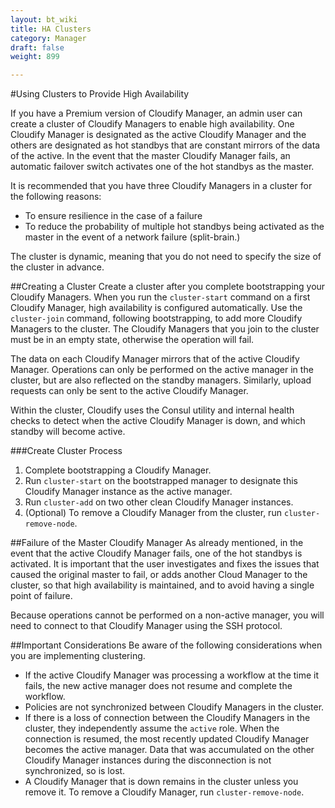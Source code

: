 ---layout: bt_wikititle: HA Clusterscategory: Managerdraft: falseweight: 899---#Using Clusters to Provide High AvailabilityIf you have a Premium version of Cloudify Manager, an admin user can create a cluster of Cloudify Managers to enable high availability. One Cloudify Manager is designated as the active Cloudify Manager and the others are designated as hot standbys that are constant mirrors of the data of the active. In the event that the master Cloudify Manager fails, an automatic failover switch activates one of the hot standbys as the master. It is recommended that you have three Cloudify Managers in a cluster for the following reasons:* To ensure resilience in the case of a failure* To reduce the probability of multiple hot standbys being activated as the master in the event of a network failure (split-brain.) The cluster is dynamic, meaning that you do not need to specify the size of the cluster in advance. ##Creating a ClusterCreate a cluster after you complete bootstrapping your Cloudify Managers. When you run the `cluster-start` command on a first Cloudify Manager, high availability is configured automatically. Use the `cluster-join` command, following bootstrapping, to add more Cloudify Managers to the cluster. The Cloudify Managers that you join to the cluster must be in an empty state, otherwise the operation will fail. The data on each Cloudify Manager mirrors that of the active Cloudify Manager. Operations can only be performed on the active manager in the cluster, but are also reflected on the standby managers. Similarly, upload requests can only be sent to the active Cloudify Manager.Within the cluster, Cloudify uses the Consul utility and internal health checks to detect when the active Cloudify Manager is down, and which standby will become active.###Create Cluster Process1. Complete bootstrapping a Cloudify Manager.2. Run `cluster-start` on the bootstrapped manager to designate this Cloudify Manager instance as the active manager.3. Run `cluster-add` on two other clean Cloudify Manager instances.4. (Optional) To remove a Cloudify Manager from the cluster, run `cluster-remove-node`.##Failure of the Master Cloudify ManagerAs already mentioned, in the event that the active Cloudify Manager fails, one of the hot standbys is activated. It is important that the user investigates and fixes the issues that caused the original master to fail, or adds another Cloud Manager to the cluster, so that high availability is maintained, and to avoid having a single point of failure.Because operations cannot be performed on a non-active manager, you will need to connect to that Cloudify Manager using the SSH protocol.##Important ConsiderationsBe aware of the following considerations when you are implementing clustering.* If the active Cloudify Manager was processing a workflow at the time it fails, the new active manager does not resume and complete the workflow.* Policies are not synchronized between Cloudify Managers in the cluster.* If there is a loss of connection between the Cloudify Managers in the cluster, they independently assume the `active` role. When the connection is resumed, the most recently updated Cloudify Manager becomes the active manager. Data that was accumulated on the other Cloudify Manager instances during the disconnection is not synchronized, so is lost. * A Cloudify Manager that is down remains in the cluster unless you remove it. To remove a Cloudify Manager, run `cluster-remove-node`.